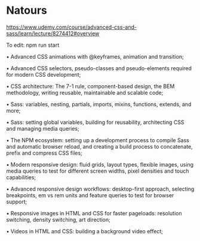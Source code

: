 # Natours
https://www.udemy.com/course/advanced-css-and-sass/learn/lecture/8274412#overview

To edit: npm run start
<!-- run: live-server
run: npm run compile:sass -->



• Advanced CSS animations with @keyframes, animation and transition;

• Advanced CSS selectors, pseudo-classes and pseudo-elements required for modern CSS development;

• CSS architecture: The 7-1 rule, component-based design, the BEM methodology, writing reusable, maintainable and scalable code;

• Sass: variables, nesting, partials, imports, mixins, functions, extends, and more;

• Sass: setting global variables, building for reusability, architecting CSS and managing media queries;

• The NPM ecosystem: setting up a development process to compile Sass and automatic browser reload, and creating a build process to concatenate, prefix and compress CSS files;

• Modern responsive design: fluid grids, layout types, flexible images, using media queries to test for different screen widths, pixel densities and touch capabilities;

• Advanced responsive design workflows: desktop-first approach, selecting breakpoints, em vs rem units and feature queries to test for browser support;

• Responsive images in HTML and CSS for faster pageloads: resolution switching, density switching, art direction;

• Videos in HTML and CSS: building a background video effect;

